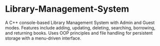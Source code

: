 # Library-Management-System
A C++ console-based Library Management System with Admin and Guest modes. Features include adding, updating, deleting, searching, borrowing, and returning books. Uses OOP principles and file handling for persistent storage with a menu-driven interface.
